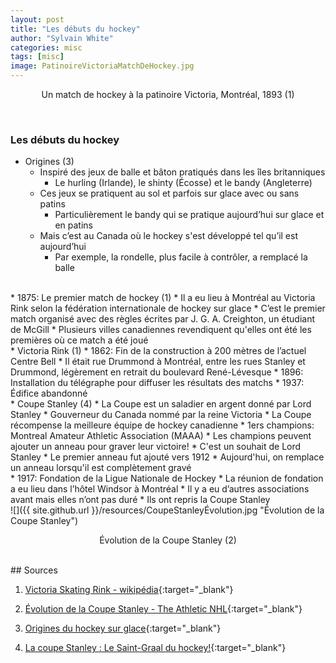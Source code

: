 ```yaml
---
layout: post
title: "Les débuts du hockey"
author: "Sylvain White"
categories: misc
tags: [misc]
image: PatinoireVictoriaMatchDeHockey.jpg
---
```

<p style="text-align: center;">Un match de hockey à la patinoire Victoria, Montréal, 1893 (1)</p>

<br/> 

### Les débuts du hockey
* Origines (3)
    * Inspiré des jeux de balle et bâton pratiqués dans les îles britanniques
	    * Le hurling (Irlande), le shinty (Écosse) et le bandy (Angleterre)
	* Ces jeux se pratiquent au sol et parfois sur glace avec ou sans patins
		* Particulièrement le bandy qui se pratique aujourd’hui sur glace et en patins
	* Mais c’est au Canada où le hockey s'est développé tel qu’il est aujourd’hui
        * Par exemple, la rondelle, plus facile à contrôler, a remplacé la balle

<br/>
* 1875: Le premier match de hockey (1)
    * Il a eu lieu à Montréal au Victoria Rink selon la fédération internationale de hockey sur glace
	*  C’est le premier match organisé avec des règles écrites par J. G. A. Creighton, un étudiant de McGill
    * Plusieurs villes canadiennes revendiquent qu'elles ont été les premières où ce match a été joué

<br/>
* Victoria Rink (1)
    * 1862: Fin de la construction à 200 mètres de l’actuel Centre Bell
	* Il était rue Drummond à Montréal, entre les rues Stanley et Drummond, légèrement en retrait du boulevard René-Lévesque
	* 1896: Installation du télégraphe pour diffuser les résultats des matchs
	* 1937: Édifice abandonné 

<br/>
* Coupe Stanley (4)
	* La Coupe est un saladier en argent donné par Lord Stanley
		* Gouverneur du Canada nommé par la reine Victoria
	* La Coupe récompense la meilleure équipe de hockey canadienne
		* 1ers champions: Montreal Amateur Athletic Association (MAAA)
	* Les champions peuvent ajouter un anneau pour graver leur victoire!
		* C'est un souhait de Lord Stanley
		* Le premier anneau fut ajouté vers 1912
		* Aujourd'hui, on remplace un anneau lorsqu'il est complètement gravé

<br/>
* 1917: Fondation de la Ligue Nationale de Hockey
	* La réunion de fondation a eu lieu dans l’hôtel Windsor à Montréal
	* Il y a eu d’autres associations avant mais elles n’ont pas duré
	* Ils ont repris la Coupe Stanley

<br/>
![]({{ site.github.url }}/resources/CoupeStanleyÉvolution.jpg "Évolution de la Coupe Stanley")
<p style="text-align: center;">Évolution de la Coupe Stanley (2)</p>

<br/>
## Sources

1. [Victoria Skating Rink - wikipédia](https://fr.wikipedia.org/wiki/Victoria_Skating_Rink){:target="_blank"}

2. [Évolution de la Coupe Stanley - The Athletic NHL](https://x.com/TheAthleticNHL/status/1666539273430917120){:target="_blank"}

3. [Origines du hockey sur glace](https://www.thecanadianencyclopedia.ca/fr/article/origines-du-hockey-sur-glace){:target="_blank"}

4. [La coupe Stanley : Le Saint-Graal du hockey!](https://archivesdemontreal.com/2013/06/25/la-coupe-stanley-le-saint-graal-du-hockey/){:target="_blank"}

